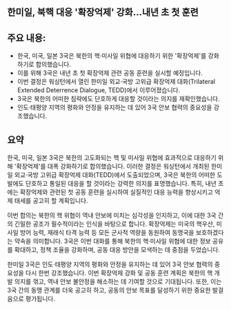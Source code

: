## 한미일, 북핵 대응 '확장억제' 강화…내년 초 첫 훈련

## 주요 내용:
*   한국, 미국, 일본 3국은 북한의 핵·미사일 위협에 대응하기 위한 '확장억제'를 강화하기로 합의했습니다.
*   이를 위해 3국은 내년 초 첫 확장억제 관련 공동 훈련을 실시할 예정입니다.
*   이번 결정은 워싱턴에서 열린 한미일 외교·국방 고위급 확장억제 대화(Trilateral Extended Deterrence Dialogue, TEDD)에서 이루어졌습니다.
*   3국은 북한의 어떠한 침략에도 단호하게 대응할 것이라는 의지를 재확인했습니다.
*   인도·태평양 지역의 평화와 안정을 유지하는 데 있어 3국 안보 협력의 중요성을 강조했습니다.

## 요약

한국, 미국, 일본 3국은 북한의 고도화되는 핵 및 미사일 위협에 효과적으로 대응하기 위해 '확장억제'를 대폭 강화하기로 합의했습니다. 이러한 결정은 워싱턴에서 개최된 한미일 외교·국방 고위급 확장억제 대화(TEDD)에서 도출되었으며, 3국은 북한의 어떠한 도발에도 단호하고 통일된 대응을 할 것이라는 강력한 의지를 표명했습니다. 특히, 내년 초에는 확장억제와 관련된 첫 공동 훈련을 실시하여 실질적인 대응 능력을 향상시키고 억제 태세를 공고히 할 계획입니다.

이번 합의는 북한의 핵 위협이 역내 안보에 미치는 심각성을 인지하고, 이에 대한 3국 간의 긴밀한 공조가 필수적이라는 인식을 바탕으로 합니다. 확장억제는 미국의 핵우산, 미사일 방어 능력, 재래식 타격 능력 등 모든 군사적 역량을 동원하여 동맹국을 보호하겠다는 약속을 의미합니다. 3국은 이번 대화를 통해 북한의 핵·미사일 위협에 대한 정보 공유를 확대하고, 정책 조율을 강화하며, 공동 대응 방안을 모색하는 데 중점을 두었습니다.

한미일 3국은 인도·태평양 지역의 평화와 안정을 유지하는 데 있어 3국 안보 협력의 중요성을 다시 한번 강조했습니다. 이번 확장억제 강화 및 공동 훈련 계획은 북한의 핵 개발 의지를 꺾고, 역내 안보 불안정을 해소하는 데 기여할 것으로 기대됩니다. 또한, 이는 3국 간의 동맹 관계를 더욱 공고히 하고, 공동의 안보 목표를 달성하기 위한 중요한 발걸음으로 평가됩니다.
